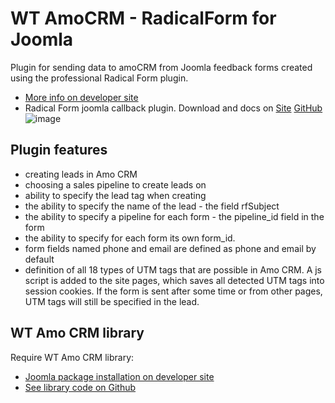 # WT AmoCRM - RadicalForm for Joomla
Plugin for sending data to amoCRM from Joomla feedback forms created using the professional Radical Form plugin. 
- [More info on developer site](https://web-tolk.ru/dev/joomla-plugins/wt-amocrm-radicalform.html)
- Radical Form joomla callback plugin. Download and docs on [Site](https://hika.su/rasshireniya/radical-form) [GitHub](https://github.com/Delo-Design/radicalform)
![image](https://user-images.githubusercontent.com/6236403/205810267-ad5dc8c7-0b6f-409e-9cab-8e18c39d99e9.png)

## Plugin features
- creating leads in Amo CRM
- choosing a sales pipeline to create leads on
- ability to specify the lead tag when creating
- the ability to specify the name of the lead - the field rfSubject
- the ability to specify a pipeline for each form - the pipeline_id field in the form
- the ability to specify for each form its own form_id.
- form fields named phone and email are defined as phone and email by default
- definition of all 18 types of UTM tags that are possible in Amo CRM. A js script is added to the site pages, which saves all detected UTM tags into session cookies. If the form is sent after some time or from other pages, UTM tags will still be specified in the lead.
## WT Amo CRM library
Require WT Amo CRM library:
- [Joomla package installation on developer site](https://web-tolk.ru/dev/biblioteki/wt-amo-crm-library.html)
- [See library code on Github](https://github.com/sergeytolkachyov/WT-Amo-CRM-library-for-Joomla-4)

